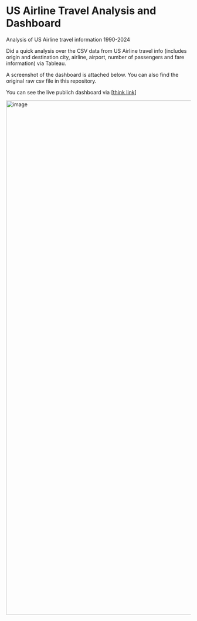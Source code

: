 # US Airline Travel Analysis and Dashboard

Analysis of US Airline travel information 1990-2024

Did a quick analysis over the CSV data from US Airline travel info (includes origin and destination city, airline, airport, number of passengers and fare information) via Tableau.

A screenshot of the dashboard is attached below. You can also find the original raw csv file in this repository.

You can see the live publich dashboard via [[think link](https://public.tableau.com/app/profile/zahra.rezakhah/viz/Book1_17261762264860/Dashboard1?publish=yes)]


<img width="1403" alt="image" src="https://github.com/user-attachments/assets/22e28e33-515c-412c-9d76-df9ab1b24bb7">
